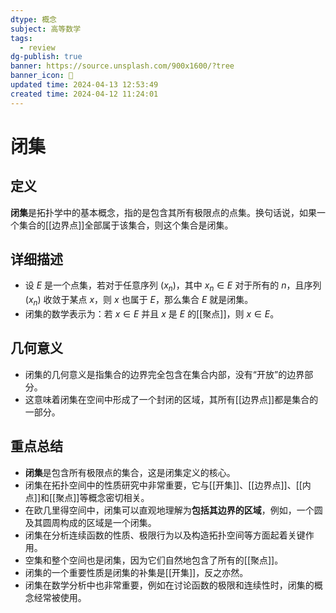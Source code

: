 ```yaml
---
dtype: 概念
subject: 高等数学
tags:
  - review
dg-publish: true
banner: https://source.unsplash.com/900x1600/?tree
banner_icon: 🧠
updated time: 2024-04-13 12:53:49
created time: 2024-04-12 11:24:01
---
```

# 闭集

## 定义
**闭集**是拓扑学中的基本概念，指的是包含其所有极限点的点集。换句话说，如果一个集合的[[边界点]]全部属于该集合，则这个集合是闭集。

## 详细描述
- 设 $E$ 是一个点集，若对于任意序列 $(x_n)$，其中 $x_n \in E$ 对于所有的 $n$，且序列 $(x_n)$ 收敛于某点 $x$，则 $x$ 也属于 $E$，那么集合 $E$ 就是闭集。
- 闭集的数学表示为：若 $x \in E$ 并且 $x$ 是 $E$ 的[[聚点]]，则 $x \in E$。

## 几何意义
- 闭集的几何意义是指集合的边界完全包含在集合内部，没有“开放”的边界部分。
- 这意味着闭集在空间中形成了一个封闭的区域，其所有[[边界点]]都是集合的一部分。

## 重点总结
- **闭集**是包含所有极限点的集合，这是闭集定义的核心。
- 闭集在拓扑空间中的性质研究中非常重要，它与[[开集]]、[[边界点]]、[[内点]]和[[聚点]]等概念密切相关。
- 在欧几里得空间中，闭集可以直观地理解为**包括其边界的区域**，例如，一个圆及其圆周构成的区域是一个闭集。
- 闭集在分析连续函数的性质、极限行为以及构造拓扑空间等方面起着关键作用。
- 空集和整个空间也是闭集，因为它们自然地包含了所有的[[聚点]]。
- 闭集的一个重要性质是闭集的补集是[[开集]]，反之亦然。
- 闭集在数学分析中也非常重要，例如在讨论函数的极限和连续性时，闭集的概念经常被使用。

